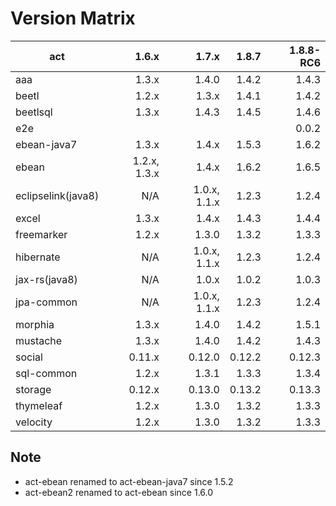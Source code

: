 # Version Matrix

| act                |        1.6.x |        1.7.x |       1.8.7 |   1.8.8-RC6 |
| ---                |        ----: |        ----: |       ----: |       ----: |
| aaa                |        1.3.x |        1.4.0 |       1.4.2 |       1.4.3 |
| beetl              |        1.2.x |        1.3.x |       1.4.1 |       1.4.2 |
| beetlsql           |        1.3.x |        1.4.3 |       1.4.5 |       1.4.6 |
| e2e                |              |              |             |       0.0.2 |
| ebean-java7        |        1.3.x |        1.4.x |       1.5.3 |       1.6.2 |
| ebean              | 1.2.x, 1.3.x |        1.4.x |       1.6.2 |       1.6.5 |
| eclipselink(java8) |          N/A | 1.0.x, 1.1.x |       1.2.3 |       1.2.4 |
| excel              |        1.3.x |        1.4.x |       1.4.3 |       1.4.4 |
| freemarker         |        1.2.x |        1.3.0 |       1.3.2 |       1.3.3 |
| hibernate          |          N/A | 1.0.x, 1.1.x |       1.2.3 |       1.2.4 |
| jax-rs(java8)      |          N/A |        1.0.x |       1.0.2 |       1.0.3 |
| jpa-common         |          N/A | 1.0.x, 1.1.x |       1.2.3 |       1.2.4 |
| morphia            |        1.3.x |        1.4.0 |       1.4.2 |       1.5.1 |
| mustache           |        1.3.x |        1.4.0 |       1.4.2 |       1.4.3 |
| social             |       0.11.x |       0.12.0 |      0.12.2 |      0.12.3 |
| sql-common         |        1.2.x |        1.3.1 |       1.3.3 |       1.3.4 |
| storage            |       0.12.x |       0.13.0 |      0.13.2 |      0.13.3 |
| thymeleaf          |        1.2.x |        1.3.0 |       1.3.2 |       1.3.3 |
| velocity           |        1.2.x |        1.3.0 |       1.3.2 |       1.3.3 |

## Note

* act-ebean renamed to act-ebean-java7 since 1.5.2
* act-ebean2 renamed to act-ebean since 1.6.0
